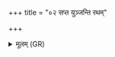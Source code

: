 +++
title = "०२ सप्त युञ्जन्ति रथम्"

+++
<details><summary>मूलम् (GR)</summary>

सप्त युञ्जन्ति रथम् एकचक्रम्  
एको अश्वो वहति सप्तनामा ।  
त्रिनाभि चक्रम् अजरम् अनर्वं  
यस्मिन्न् इमा विश्वा भुवनानि तस्थुः ॥
</details>